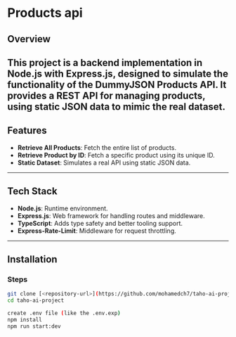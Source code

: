 # **Products api**

## **Overview**
This project is a backend implementation in **Node.js** with **Express.js**, designed to simulate the functionality of the DummyJSON Products API. It provides a REST API for managing products, using static JSON data to mimic the real dataset. 
---

## **Features**
- **Retrieve All Products**: Fetch the entire list of products.
- **Retrieve Product by ID**: Fetch a specific product using its unique ID.
- **Static Dataset**: Simulates a real API using static JSON data.

---

## **Tech Stack**
- **Node.js**: Runtime environment.
- **Express.js**: Web framework for handling routes and middleware.
- **TypeScript**: Adds type safety and better tooling support.
- **Express-Rate-Limit**: Middleware for request throttling.


---

## **Installation**


### Steps
   ```bash
   git clone [<repository-url>](https://github.com/mohamedch7/taho-ai-project)
   cd taho-ai-project

   create .env file (like the .env.exp)
   npm install
   npm run start:dev
